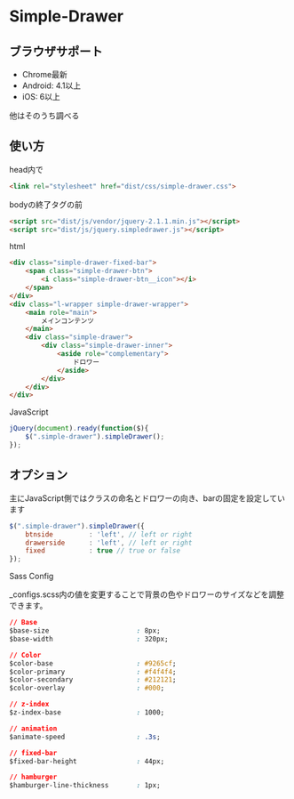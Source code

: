 # Simple-Drawer

## ブラウザサポート

- Chrome最新
- Android: 4.1以上
- iOS: 6以上

他はそのうち調べる

## 使い方

head内で
``` html
<link rel="stylesheet" href="dist/css/simple-drawer.css">
```

bodyの終了タグの前
``` html
<script src="dist/js/vendor/jquery-2.1.1.min.js"></script>
<script src="dist/js/jquery.simpledrawer.js"></script>
```


html

``` html
<div class="simple-drawer-fixed-bar">
    <span class="simple-drawer-btn">
        <i class="simple-drawer-btn__icon"></i>
    </span>
</div>
<div class="l-wrapper simple-drawer-wrapper">
    <main role="main">
        メインコンテンツ
    </main>
    <div class="simple-drawer">
        <div class="simple-drawer-inner">
            <aside role="complementary">
                ドロワー
            </aside>
        </div>
    </div>
</div>
```

JavaScript

``` js
jQuery(document).ready(function($){
    $(".simple-drawer").simpleDrawer();
});
```



## オプション

主にJavaScript側ではクラスの命名とドロワーの向き、barの固定を設定しています

``` js
$(".simple-drawer").simpleDrawer({
	btnside 		: 'left', // left or right
	drawerside 		: 'left', // left or right
	fixed 			: true // true or false
});
```


Sass Config

_configs.scss内の値を変更することで背景の色やドロワーのサイズなどを調整できます。

``` css
// Base
$base-size						: 8px;
$base-width						: 320px;

// Color
$color-base 					: #9265cf;
$color-primary 					: #f4f4f4;
$color-secondary 				: #212121;
$color-overlay 					: #000;

// z-index
$z-index-base					: 1000;

// animation
$animate-speed					: .3s;

// fixed-bar
$fixed-bar-height				: 44px;

// hamburger
$hamburger-line-thickness		: 1px;
```